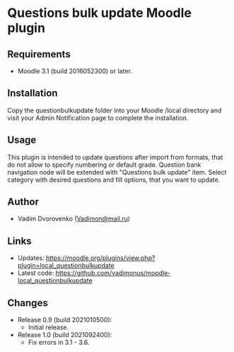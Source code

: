 Questions bulk update Moodle plugin
===================================

Requirements
------------
- Moodle 3.1 (build 2016052300) or later.

Installation
------------
Copy the questionbulkupdate folder into your Moodle /local directory and visit your Admin Notification page to complete the installation.

Usage
-----
This plugin is intended to update questions after import from formats, that do not allow to specify numbering or
default grade. Question bank navigation node will be extended with "Questions bulk update" item. Select category with
desired questions and fill options, that you want to update.

Author
------
- Vadim Dvorovenko (Vadimon@mail.ru)

Links
-----
- Updates: https://moodle.org/plugins/view.php?plugin=local_questionbulkupdate
- Latest code: https://github.com/vadimonus/moodle-local_questionbulkupdate

Changes
-------
- Release 0.9 (build 2021010500):
    - Initial release.
- Release 1.0 (build 2021092400):
    - Fix errors in 3.1 - 3.6.